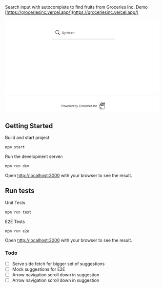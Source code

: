 Search input with autocomplete to find fruits from Groceries Inc. Demo [https://groceriesinc.vercel.app/](https://groceriesinc.vercel.app/)

![Example CLI running](/XQgScitGpI.gif)

  
## Getting Started

Build and start project

```bash
npm start
```

Run the development server:

```bash
npm run dev
```

Open [http://localhost:3000](http://localhost:3000) with your browser to see the result.

## Run tests

Unit Tests

```bash
npm run test
```

E2E Tests

```bash
npm run e2e
```

Open [http://localhost:3000](http://localhost:3000) with your browser to see the result.

### Todo

- [ ] Serve side fetch for bigger set of suggestions
- [ ] Mock suggestions for E2E
- [ ] Arrow navigation scroll down in suggestion
- [ ] Arrow navigation scroll down in suggestion
